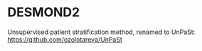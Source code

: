 # DESMOND2
Unsupervised patient stratification method, renamed to UnPaSt:
https://github.com/ozolotareva/UnPaSt

